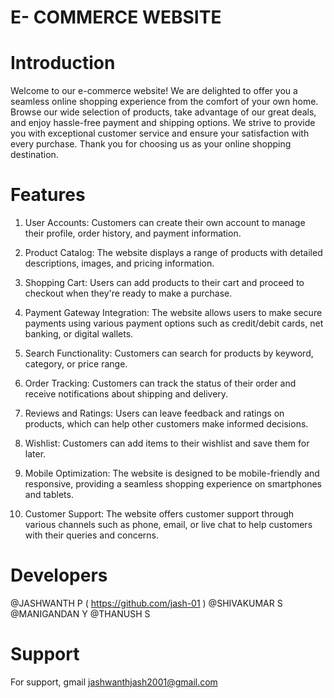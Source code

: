 
# E- COMMERCE WEBSITE 

# Introduction 

Welcome to our e-commerce website! We are delighted to offer you a seamless online shopping experience from the comfort of your own home. Browse our wide selection of products, take advantage of our great deals, and enjoy hassle-free payment and shipping options. We strive to provide you with exceptional customer service and ensure your satisfaction with every purchase. Thank you for choosing us as your online shopping destination.

# Features

1. User Accounts: Customers can create their own account to manage their profile, order history, and payment information.

2. Product Catalog: The website displays a range of products with detailed descriptions, images, and pricing information.

3. Shopping Cart: Users can add products to their cart and proceed to checkout when they're ready to make a purchase.

4. Payment Gateway Integration: The website allows users to make secure payments using various payment options such as credit/debit cards, net banking, or digital wallets.

5. Search Functionality: Customers can search for products by keyword, category, or price range.

6. Order Tracking: Customers can track the status of their order and receive notifications about shipping and delivery.

7. Reviews and Ratings: Users can leave feedback and ratings on products, which can help other customers make informed decisions.

8. Wishlist: Customers can add items to their wishlist and save them for later.

9. Mobile Optimization: The website is designed to be mobile-friendly and responsive, providing a seamless shopping experience on smartphones and tablets.

10. Customer Support: The website offers customer support through various channels such as phone, email, or live chat to help customers with their queries and concerns.

# Developers
@JASHWANTH P ( https://github.com/jash-01 )
@SHIVAKUMAR S 
@MANIGANDAN Y 
@THANUSH S 

# Support

For support, gmail jashwanthjash2001@gmail.com 


